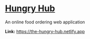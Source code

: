 # [Hungry Hub](https://the-hungry-hub.netlify.app)
An online food ordering web application

<strong>Link:</strong> https://the-hungry-hub.netlify.app